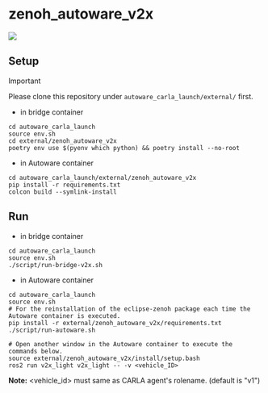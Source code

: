 # zenoh_autoware_v2x

![](resource/Autoware_V2X_Zenoh_Architecture.svg)

## Setup

> [!IMPORTANT]
> Please clone this repository under `autoware_carla_launch/external/` first.

- in bridge container

```shell
cd autoware_carla_launch
source env.sh
cd external/zenoh_autoware_v2x
poetry env use $(pyenv which python) && poetry install --no-root
```

- in Autoware container

```shell
cd autoware_carla_launch/external/zenoh_autoware_v2x
pip install -r requirements.txt
colcon build --symlink-install
```

## Run

- in bridge container

```shell
cd autoware_carla_launch
source env.sh
./script/run-bridge-v2x.sh
```

- in Autoware container

```shell
cd autoware_carla_launch
source env.sh
# For the reinstallation of the eclipse-zenoh package each time the Autoware container is executed.
pip install -r external/zenoh_autoware_v2x/requirements.txt
./script/run-autoware.sh

# Open another window in the Autoware container to execute the commands below.
source external/zenoh_autoware_v2x/install/setup.bash
ros2 run v2x_light v2x_light -- -v <vehicle_ID>
```

**Note:** <vehicle_id> must same as CARLA agent's rolename. (default is "v1")
